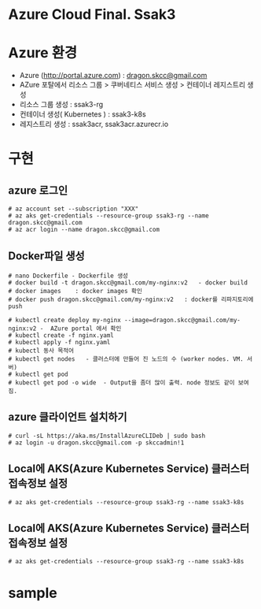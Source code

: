 # Azure Cloud Final. Ssak3

# Azure 환경

- Azure (http://portal.azure.com) : dragon.skcc@gmail.com
- AZure 포탈에서 리소스 그룹 > 쿠버네티스 서비스 생성 > 컨테이너 레지스트리 생성
- 리소스 그룹 생성 : ssak3-rg
- 컨테이너 생성( Kubernetes ) : ssak3-k8s
- 레지스트리 생성 : ssak3acr, ssak3acr.azurecr.io

# 구현

## azure 로그인
```console
# az account set --subscription "XXX"
# az aks get-credentials --resource-group ssak3-rg --name dragon.skcc@gmail.com
# az acr login --name dragon.skcc@gmail.com
```

## Docker파일 생성
```console
# nano Dockerfile - Dockerfile 생성
# docker build -t dragon.skcc@gmail.com/my-nginx:v2   - docker build
# docker images    : docker images 확인
# docker push dragon.skcc@gmail.com/my-nginx:v2   : docker를 리파지토리에 push

# kubectl create deploy my-nginx --image=dragon.skcc@gmail.com/my-nginx:v2 -  AZure portal 에서 확인
# kubectl create -f nginx.yaml
# kubectl apply -f nginx.yaml
# kubectl 동사 목적어
# kubectl get nodes   - 클러스터에 만들어 진 노드의 수 (worker nodes. VM. 서버)
# kubectl get pod
# kubectl get pod -o wide  - Output을 좀더 많이 출력. node 정보도 같이 보여짐.
```

## azure 클라이언트 설치하기
```console
# curl -sL https://aka.ms/InstallAzureCLIDeb | sudo bash
# az login -u dragon.skcc@gmail.com -p skccadmin!1
```

## Local에 AKS(Azure Kubernetes Service) 클러스터 접속정보 설정
```console
# az aks get-credentials --resource-group ssak3-rg --name ssak3-k8s
```

## Local에 AKS(Azure Kubernetes Service) 클러스터 접속정보 설정
```console
# az aks get-credentials --resource-group ssak3-rg --name ssak3-k8s
```


# sample
```console
```